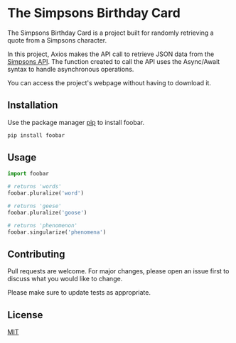 # The Simpsons Birthday Card

The Simpsons Birthday Card is a project built for randomly retrieving a quote from a Simpsons character.

In this project, Axios makes the API call to retrieve JSON data from the [Simpsons API](https://thesimpsonsquoteapi.glitch.me/). The function created to call the API uses the Async/Await syntax to handle asynchronous operations.

You can access the project's webpage without having to download it. 

## Installation

Use the package manager [pip](https://pip.pypa.io/en/stable/) to install foobar.

```bash
pip install foobar
```

## Usage

```python
import foobar

# returns 'words'
foobar.pluralize('word')

# returns 'geese'
foobar.pluralize('goose')

# returns 'phenomenon'
foobar.singularize('phenomena')
```

## Contributing

Pull requests are welcome. For major changes, please open an issue first
to discuss what you would like to change.

Please make sure to update tests as appropriate.

## License

[MIT](https://choosealicense.com/licenses/mit/)
